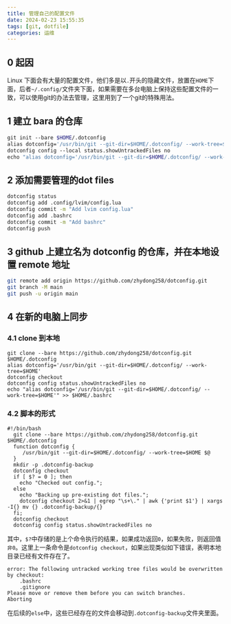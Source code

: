 ```yaml
---
title: 管理自己的配置文件
date: 2024-02-23 15:55:35
tags: [git, dotfile]
categories: 运维
---
```


## 0 起因

Linux 下面会有大量的配置文件，他们多是以`.`开头的隐藏文件，放置在`HOME`下面，后者`~/.config/`文件夹下面，如果需要在多台电脑上保持这些配置文件的一致，可以使用git的办法去管理，这里用到了一个git的特殊用法。

## 1 建立 bara 的仓库

```bash
git init --bare $HOME/.dotconfig
alias dotconfig='/usr/bin/git --git-dir=$HOME/.dotconfig/ --work-tree=$HOME'
dotconfig config --local status.showUntrackedFiles no
echo "alias dotconfig='/usr/bin/git --git-dir=$HOME/.dotconfig/ --work-tree=$HOME'" >> $HOME/.bashrc
```

## 2 添加需要管理的dot files

```bash
dotconfig status
dotconfig add .config/lvim/config.lua
dotconfig commit -m "Add lvim config.lua"
dotconfig add .bashrc
dotconfig commit -m "Add bashrc"
dotconfig push
```

## 3 github 上建立名为 dotconfig 的仓库，并在本地设置 remote 地址

```bash
git remote add origin https://github.com/zhydong258/dotconfig.git
git branch -M main
git push -u origin main
```

## 4 在新的电脑上同步

### 4.1 clone 到本地

```shell
git clone --bare https://github.com/zhydong258/dotconfig.git $HOME/.dotconfig
alias dotconfig='/usr/bin/git --git-dir=$HOME/.dotconfig/ --work-tree=$HOME'
dotconfig checkout
dotconfig config status.showUntrackedFiles no
echo "alias dotconfig='/usr/bin/git --git-dir=$HOME/.dotconfig/ --work-tree=$HOME'" >> $HOME/.bashrc
```

### 4.2 脚本的形式

```shell
#!/bin/bash
  git clone --bare https://github.com/zhydong258/dotconfig.git $HOME/.dotconfig
  function dotconfig {
     /usr/bin/git --git-dir=$HOME/.dotconfig/ --work-tree=$HOME $@
  }
  mkdir -p .dotconfig-backup
  dotconfig checkout
  if [ $? = 0 ]; then
    echo "Checked out config.";
  else
    echo "Backing up pre-existing dot files.";
    dotconfig checkout 2>&1 | egrep "\s+\." | awk {'print $1'} | xargs -I{} mv {} .dotconfig-backup/{}
  fi;
  dotconfig checkout
  dotconfig config status.showUntrackedFiles no
```

其中，`$?`中存储的是上个命令执行的结果，如果成功返回`0`，如果失败，则返回值`非0`。这里上一条命令是`dotconfig checkout`，如果出现类似如下错误，表明本地目录已经有文件存在了。

```
error: The following untracked working tree files would be overwritten by checkout:
    .bashrc
    .gitignore
Please move or remove them before you can switch branches.
Aborting
```

在后续的`else`中，这些已经存在的文件会移动到`.dotconfig-backup`文件夹里面。
